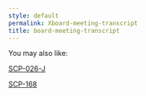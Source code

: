 ```yaml
---
style: default
permalink: Xboard-meeting-transcript
title: board-meeting-transcript
---
```

You may also like:

[SCP-026-J](http://scp-wiki.net/scp-026-j)

[SCP-168](http://scp-wiki.net/scp-168)
